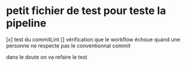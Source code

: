 # petit fichier de test pour teste la pipeline 

[x] test du commitLint 
[] vérification que le workflow échoue quand une personne ne respecte pas le conventionnal commit 


dans le doute on va refaire le test 

